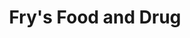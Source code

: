 ---
title: "Fry's Food and Drug"
url: /mesa/frys-food-and-drug-south-power-road/
shop: supermarket
---